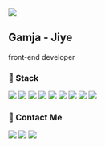 <img src="https://user-images.githubusercontent.com/62678492/127778381-07b275a2-0728-485e-9578-b5b6bb09acb6.png" align="center" margin="0 auth" />

<h2> Gamja - Jiye </h2>
<p> front-end developer </p>

<h3 > 🔧 Stack </h3>

<img src="https://img.shields.io/badge/JavaScript-F7DF1E?style=flat-square&logo=JavaScript&logoColor=white"> <img src="https://img.shields.io/badge/TypeScript-2196F3?style=flat-square&logo=TypeScript&logoColor=white"> <img src="https://img.shields.io/badge/React-3766AB?style=flat-square&logo=React&logoColor=white"> <img src="https://img.shields.io/badge/Redux-764ABC?style=flat-square&logo=Redux&logoColor=white"> 
<img src="https://img.shields.io/badge/HTML-E34F26?style=flat-square&logo=HTML5&logoColor=white"> <img src="https://img.shields.io/badge/Sass-CC6699?style=flat-square&logo=Sass&logoColor=white"> <img src="https://img.shields.io/badge/CSS-1572B6?style=flat-square&logo=CSS3&logoColor=white"> <img src="https://img.shields.io/badge/Git-181717?style=flat-square&logo=GitHub&logoColor=white"> <img src="https://img.shields.io/badge/AmazonS3-1572B6?style=flat-square&logo=Amazon S3&logoColor=white">

<h3 > 🔧 Contact Me </h3>

<a href="https://www.linkedin.com/in/jiye-yu-084345208/"><img src="https://img.shields.io/badge/LinkedIn-0A66C2?style=flat-square&logo=LinkedIn&logoColor=white"></a> <a href="https://velog.io/@jy777hi"><img src="https://img.shields.io/badge/Blog-FF5722?style=flat-square&logo=Blogger&logoColor=white"></a> <a href="mailto:jy522hi@gmail.com"><img src="https://img.shields.io/badge/Gmail-EA4335?style=flat-square&logo=Gmail&logoColor=white"></a>

